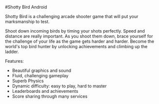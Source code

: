 #Shotty Bird Android

Shotty Bird is a challenging arcade shooter game that will put your marksmanship to test.

Shoot down incoming birds by timing your shots perfectly. Speed and distance are really important. As you shoot them down, brace yourself for the challenge of your life as the game gets harder and harder. Become the world's top bird hunter by unlocking achievements and climbing up the ladder.

Features:

- Beautiful graphics and sound
- Fluid, challenging gameplay
- Superb Physics
- Dynamic difficulty: easy to play, hard to master
- Leaderboards and achievements
- Score sharing through many services
